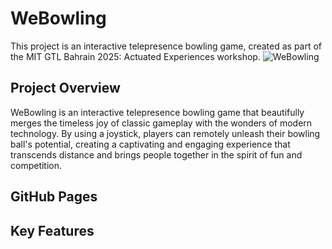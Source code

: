 # WeBowling
This project is an interactive telepresence bowling game, created as part of the MIT GTL Bahrain 2025: Actuated Experiences workshop. 
![WeBowling](media/images/README.jpg)

## Project Overview
WeBowling is an interactive telepresence bowling game that beautifully merges the timeless joy of classic gameplay with the wonders of modern technology. By using a joystick, players can remotely unleash their bowling ball's potential, creating a captivating and engaging experience that transcends distance and brings people together in the spirit of fun and competition.

## GitHub Pages

## Key Features

